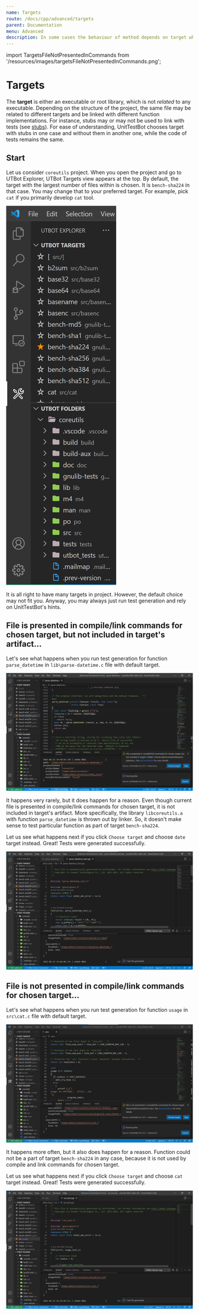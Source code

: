 ```yaml
---
name: Targets
route: /docs/cpp/advanced/targets
parent: Documentation
menu: Advanced
description: In some cases the behaviour of method depends on target which it is related to.
---
```


import TargetsFileNotPresentedInCommands from '/resources/images/targetsFileNotPresentedInCommands.png';

# Targets

The **target** is either an executable or root library, which is not *related* to any executable. Depending on the
structure of the project, the same file may be related to different targets and be linked with different function
implementations. For instance, stubs may or may not be used to link with tests (see [stubs](stubs)). For
ease of understanding, UnitTestBot chooses target with stubs in one case and without them in another one, while the
code of tests remains the same.

## Start

Let us consider `coreutils` project. When you open the project and go to UTBot Explorer, UTBot Targets view appears at
the top. By default, the target with the largest number of files within is chosen. It is `bench-sha224` in that case.
You may change that to your preferred target. For example, pick `cat` if you primarily develop `cat` tool.

![targetsExplorerViewImg](https://github.com/UnitTestBot/unittestbot.github.io/raw/source/resources/images/targetsExplorerView.png)

It is all right to have many targets in project. However, the default choice may not fit you. Anyway, you may always
just run test generation and rely on UnitTestBot's hints.

## File is presented in compile/link commands for chosen target, but not included in target's artifact...

Let's see what happens when you run test generation for function `parse_datetime` in `lib\parse-datetime.c` file with
default target.

![targetsFileNotPresentedInArtifactImg](https://github.com/UnitTestBot/unittestbot.github.io/raw/source/resources/images/targetsFileNotPresentedInArtifact.png)

It happens very rarely, but it does happen for a reason. Even though current file is presented in compile/link commands
for chosen target, it is not included in target's artifact. More specifically, the library `libcoreutils.a` with
function `parse_datetime` is thrown out by linker. So, it doesn't make sense to test particular function as part of
target `bench-sha224`.

Let us see what happens next if you click `Choose target` and choose `date` target instead. Great! Tests were generated
successfully.

![targetsTestsForDateGeneratedImg](https://github.com/UnitTestBot/unittestbot.github.io/raw/source/resources/images/targetsTestsForDateGenerated.png)

## File is not presented in compile/link commands for chosen target...

Let's see what happens when you run test generation for function `usage` in `src\cat.c` file with default target.

![targetsFileNotPresentedInCommandsImg](https://github.com/UnitTestBot/unittestbot.github.io/raw/source/resources/images/targetsFileNotPresentedInCommands.png)

It happens more often, but it also does happen for a reason. Function could not be a part of target `bench-sha224` in any
case, because it is not used by compile and link commands for chosen target.

Let us see what happens next if you click `Choose target` and choose `cat` target instead. Great! Tests were generated
successfully.

![targetsTestsForCatGeneratedImg](https://github.com/UnitTestBot/unittestbot.github.io/raw/source/resources/images/targetsTestsForCatGenerated.png)
